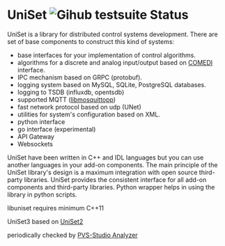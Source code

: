 UniSet ![Gihub testsuite Status](https://github.com/Etersoft/uniset3/actions/workflows/testsuite.yml/badge.svg)
======

UniSet is a library for distributed control systems development.
There are set of base components to construct this kind of systems:
* base interfaces for your implementation of control algorithms.
* algorithms for a discrete and analog input/output based on [COMEDI](https://github.com/Linux-Comedi/comedi) interface.
* IPC mechanism based on GRPC (protobuf).
* logging system based on MySQL, SQLite, PostgreSQL databases.
* logging to TSDB (influxdb, opentsdb)
* supported MQTT ([libmosquittopp](http://mosquitto.org))
* fast network protocol based on udp (UNet)
* utilities for system's configuration based on XML.
* python interface
* go interface (experimental)
* API Gateway
* Websockets

UniSet have been written in C++ and IDL languages but you can use another languages in your
add-on components. The main principle of the UniSet library's design is a maximum integration
with open source third-party libraries. UniSet provides the consistent interface for all
add-on components and third-party libraries. Python wrapper helps in using the library
in python scripts.

libuniset requires minimum C++11

UniSet3 based on [UniSet2](https://github.com/Etersoft/uniset2)

periodically checked by [PVS-Studio Analyzer](https://www.viva64.com/en/pvs-studio/)

